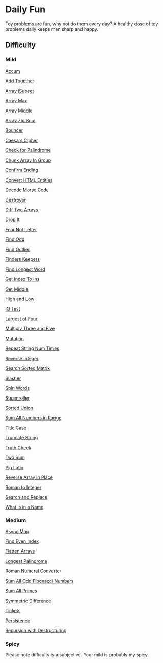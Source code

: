 <h1>Daily Fun</h1>
Toy problems are fun, why not do them every day?
A healthy dose of toy problems daily keeps men sharp and happy.

<h2>Difficulty</h2>

<h3>Mild</h3>
<p><a href="/Accum.js" target="_blank">Accum</a></p>
<p><a href="/Add_Together.js" target="_blank">Add Together</a></p>
<p><a href="/Array_isSubset.js" target="_blank">Array iSubset</a></p>
<p><a href="/Array_Max.js" target="_blank">Array Max</a></p>
<p><a href="/Array_Middle.js" target="_blank">Array Middle</a></p>
<p><a href="/Array_Zip_Sum.js" target="_blank">Array Zip Sum</a></p>
<p><a href="/Bouncer.js" target="_blank">Bouncer</a></p>
<p><a href="/Caesars_Cipher.js" target="_blank">Caesars Cipher</a></p>
<p><a href="/Check_for_Palindromes.js" target="_blank">Check for Palindrome</a><p>
<p><a href="/Chunk_Array_In_Group.js" target="_blank">Chunk Array In Group</a><p>
<p><a href="/Confirm_Ending.js" target="_blank">Confirm Ending</a></p>
<p><a href="/Convert_HTML_Entities.js" target="_blank">Convert HTML Entities</a></p>
<p><a href="/Decode_Morse_Code.js" target="_blank">Decode Morse Code</a></p>
<p><a href="/Destroyer.js" target="_blank">Destroyer</a></p>
<p><a href="/Diff_Two_Arrays.js" target="_blank">Diff Two Arrays</a></p>
<p><a href="/Drop_It.js" target="_blank">Drop It</a></p>
<p><a href="/Fear_Not_Letter.js" target="_blank">Fear Not Letter</a></p>
<p><a href="/Find_Odd.js" target="_blank">Find Odd</a></p>
<p><a href="/Find_Outlier.js" target="_blank">Find Outlier</a></p>
<p><a href="/Finders_Keepers.js" target="_blank">Finders Keepers</a></p>
<p><a href="/Find_Longest_Word.js" target="_blank">Find Longest Word</a></p>
<p><a href="/Get_Index_To_Ins.js" target="_blank">Get Index To Ins </a></p>
<p><a href="/Get_Middle.js" target="_blank">Get Middle</a></p>
<p><a href="/High_and_Low.js" target="_blank">High and Low</a></p>
<p><a href="/IQ_Test.js" target="_blank">IQ Test</a></p>
<p><a href="/Largest_of_Four.js" target="_blank">Largest of Four</a></p>
<p><a href="/Multiply_Three_and_Five.js" target="_blank">Multiply Three and Five</a></p>
<p><a href="/Mutation.js" target="_blank">Mutation</a></p>
<p><a href="/Repeat_String_Num_Times.js" target="_blank">Repeat String Num Times</a></p>
<p><a href="/Reverse_Integer.js" target="_blank">Reverse Integer</a></p>
<p><a href="/Search_Sorted_Matrix.js" target="_blank">Search Sorted Matrix</a></p>
<p><a href="/Slasher.js" target="_blank">Slasher</a></p>
<p><a href="/Spin_Words.js" target="_blank">Spin Words</a></p>
<p><a href="/Steamroller.js" target="_blank">Steamroller</a></p>
<p><a href="/Sorted_Union.js" target="_blank">Sorted Union</a></p>
<p><a href="/Sum_All_Numbers_in_Range.js" target="_blank">Sum All Numbers in Range</a></p>
<p><a href="/Title_Case.js" target="_blank">Title Case</a></p>
<p><a href="/Truncate_String.js" target="_blank">Truncate String</a></p>
<p><a href="/Truth_Check.js" target="_blank">Truth Check</a></p>
<p><a href="/Two_Sum.js" target="_blank">Two Sum</a></p>
<p><a href="/Pig_Latin.js" target="_blank">Pig Latin</a></p>
<p><a href="/Reverse_Array_in_Place.js" target="_blank">Reverse Array in Place</a></p>
<p><a href="/Roman_to_Integer.js" target="_blank">Roman to Integer</a></p>
<p><a href="/Search_and_Replace.js" target="_blank">Search and Replace</a></p>
<p><a href="/What_is_in_a_Name.js" target="_blank">What is in a Name</a></p>

<h3>Medium</h3>
<p><a href="/Async_Map.js" target="_blank">Async Map</a></p>
<p><a href="/Find_Even_Index.js" target="_blank">Find Even Index</a></p>
<p><a href="/Flatten_Arrays.js" target="_blank">Flatten Arrays</a></p>
<p><a href="/Longest_Palindrome.js" target="_blank">Longest Palindrome</a></p>
<p><a href="/Roman_Numeral_Converter.js" target="_blank">Roman Numeral Converter</a></p>
<p><a href="/Sum_All_Odd_Fibonacci_Numbers.js" target="_blank">Sum All Odd Fibonacci Numbers</a></p>
<p><a href="/Sum_All_Primes.js" target="_blank">Sum All Primes</a></p>
<p><a href="/Symmetric_Difference.js" target="_blank">Symmetric Difference</a></p>
<p><a href="/Tickets.js" target="_blank">Tickets</a></p>
<p><a href="/Persistence.js" target="_blank">Persistence</a></p>
<p><a href="/Recursion_with_Destructuring.js" target="_blank">Recursion with Destructuring</a></p>

<h3>Spicy</h3>

Please note difficulty is a subjective. Your mild is probably my spicy.
